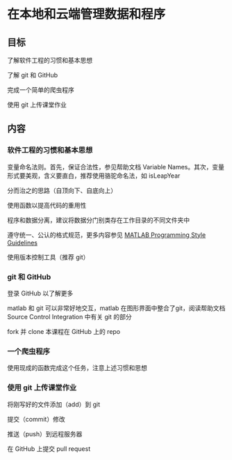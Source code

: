 # 在本地和云端管理数据和程序

## 目标

了解软件工程的习惯和基本思想

了解 git 和 GitHub

完成一个简单的爬虫程序

使用 git 上传课堂作业

## 内容

### 软件工程的习惯和基本思想

变量命名法则。首先，保证合法性，参见帮助文档 Variable Names。其次，变量形式要美观，含义要直白，推荐使用骆驼命名法，如 isLeapYear

分而治之的思路（自顶向下、自底向上）

使用函数以提高代码的重用性

程序和数据分离，建议将数据分门别类存在工作目录的不同文件夹中

遵守统一、公认的格式规范，更多内容参见 [MATLAB Programming Style Guidelines](http://www.datatool.com/downloads/matlab_style_guidelines.pdf)

使用版本控制工具（推荐 git）

### git 和 GitHub

登录 GitHub 以了解更多

matlab 和 git 可以非常好地交互，matlab 在图形界面中整合了git，阅读帮助文档 Source Control Integration 中有关 git 的部分

fork 并 clone 本课程在 GitHub 上的 repo

### 一个爬虫程序

使用现成的函数完成这个任务，注意上述习惯和思想

### 使用 git 上传课堂作业

将刚写好的文件添加（add）到 git

提交（commit）修改

推送（push）到远程服务器

在 GitHub 上提交 pull request
